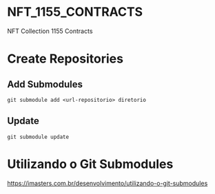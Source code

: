 # NFT_1155_CONTRACTS

NFT Collection 1155 Contracts

# Create Repositories

## Add Submodules

    git submodule add <url-repositorio> diretorio

## Update

    git submodule update

# Utilizando o Git Submodules
<https://imasters.com.br/desenvolvimento/utilizando-o-git-submodules>
